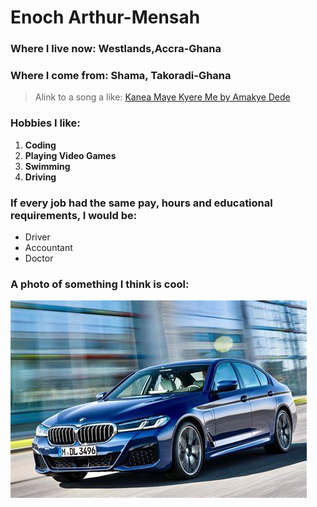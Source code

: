 # Enoch Arthur-Mensah

### Where I live now: Westlands,Accra-Ghana

### Where I come from: Shama, Takoradi-Ghana

> Alink to a song a like: [Kanea Maye Kyere Me by Amakye Dede](https://youtu.be/KUYA5ZamB-I?si=w2UmW0lw4iZhWIXY)

### Hobbies I like:
1. **Coding**
2. **Playing Video Games**
3. **Swimming**
4. **Driving**

### If every job had the same pay, hours and educational requirements, I would be:
- Driver
- Accountant
- Doctor 

### A photo of something I think is cool:

![BMW 5 Series](images/bmw.jpeg)


